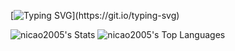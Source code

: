 [![Typing SVG](https://readme-typing-svg.herokuapp.com?font=Fira+Code&size=30&duration=680&pause=350&color=c9510c&center=true&vCenter=true&multiline=true&width=1000&height=80&lines=Hello+World!;I'm+Nícolas.)](https://git.io/typing-svg)


![nicao2005's Stats](https://github-readme-stats.vercel.app/api?username=nicao2005&theme=codeSTACKr&show_icons=true&hide_border=true&count_private=true)
![nicao2005's Top Languages](https://github-readme-stats.vercel.app/api/top-langs/?username=nicao2005&theme=codeSTACKr&show_icons=true&hide_border=true&layout=compact)
